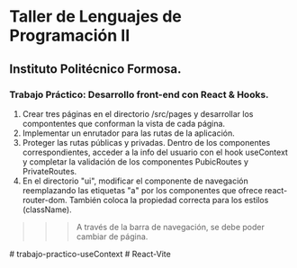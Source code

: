 # Taller de Lenguajes de Programación II

## Instituto Politécnico Formosa.

### Trabajo Práctico: Desarrollo front-end con React & Hooks.

1. Crear tres páginas en el directorio /src/pages y desarrollar los compontentes que conforman la vista de cada página.
2. Implementar un enrutador para las rutas de la aplicación.
3. Proteger las rutas públicas y privadas. Dentro de los componentes correspondientes, acceder a la info del usuario con el hook useContext y completar la validación de los componentes PubicRoutes y PrivateRoutes.
4. En el directorio "ui", modificar el componente de navegación reemplazando las etiquetas "a" por los componentes que ofrece react-router-dom. También coloca la propiedad correcta para los estilos (className).

>>> A través de la barra de navegación, se debe poder cambiar de página.

#   t r a b a j o - p r a c t i c o - u s e C o n t e x t  
 #   R e a c t - V i t e  
 